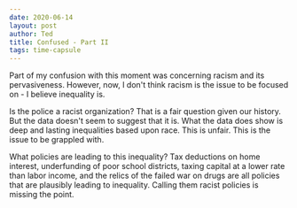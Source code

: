 ```yaml
---
date: 2020-06-14
layout: post
author: Ted
title: Confused - Part II
tags: time-capsule
---
```

Part of my confusion with this moment was concerning racism and its pervasiveness. However, now, I don't think racism is the issue to be focused on - I believe inequality is.

Is the police a racist organization? That is a fair question given our history. But the data doesn't seem to suggest that it is. What the data does show is deep and lasting inequalities based upon race. This is unfair. This is the issue to be grappled with.

What policies are leading to this inequality? Tax deductions on home interest, underfunding of poor school districts, taxing capital at a lower rate than labor income, and the relics of the failed war on drugs are all policies that are plausibly leading to inequality. Calling them racist policies is missing the point. 
